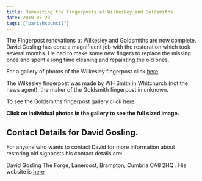 ```yaml
---
title: Renovating the Fingerposts at Wilkesley and Goldsmiths.
date: 2019-05-23
tags: ["parishcouncil"]
---
```


The Fingerpost renovations at Wilkesley and Goldsmiths are now complete. David Gosling has done a magnificent job with the restoration which took several months. He had to make some new fingers to replace the missing ones and spent a long time cleaning and repainting the old ones.

For a gallery of photos of the Wilkesley fingerpost click [here](/galleries/wilkesley_signpost/)

The Wilkesley fingerpost was made by WH Smith in Whitchurch (not the news agent), the maker of the Goldsmith fingerpost in unknown.

To see the Goldsmiths fingerpost gallery click [here](/galleries/goldsmith_signpost/)

**Click on individual photos in the gallery to see the full sized image.**


## Contact Details for David Gosling.
For anyone who wants to contact David for more information about restoring old signposts his contact details are:

David Gosling The Forge, Lanercost, Brampton, Cumbria CA8 2HQ .
His website is [here](http://www.signpost-restoration.co.uk)
